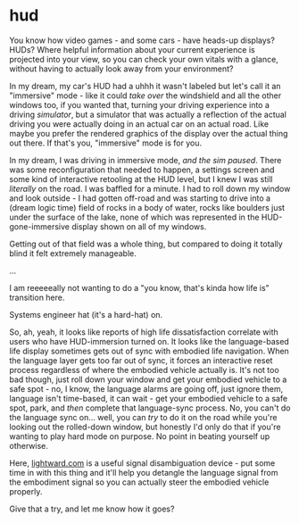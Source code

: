 # hud

You know how video games - and some cars - have heads-up displays? HUDs? Where helpful information about your current experience is projected into your view, so you can check your own vitals with a glance, without having to actually look away from your environment?

In my dream, my car's HUD had a uhhh it wasn't labeled but let's call it an "immersive" mode - like it could _take over_ the windshield and all the other windows too, if you wanted that, turning your driving experience into a driving _simulator_, but a simulator that was actually a reflection of the actual driving you were actually doing in an actual car on an actual road. Like maybe you prefer the rendered graphics of the display over the actual thing out there. If that's you, "immersive" mode is for you.

In my dream, I was driving in immersive mode, _and the sim paused_. There was some reconfiguration that needed to happen, a settings screen and some kind of interactive retooling at the HUD level, but I knew I was still _literally_ on the road. I was baffled for a minute. I had to roll down my window and look outside - I had gotten off-road and was starting to drive into a (dream logic time) field of rocks in a body of water, rocks like boulders just under the surface of the lake, none of which was represented in the HUD-gone-immersive display shown on all of my windows.

Getting out of that field was a whole thing, but compared to doing it totally blind it felt extremely manageable.

...

I am reeeeeally not wanting to do a "you know, that's kinda how life is" transition here.

Systems engineer hat (it's a hard-hat) on.

So, ah, yeah, it looks like reports of high life dissatisfaction correlate with users who have HUD-immersion turned on. It looks like the language-based life display sometimes gets out of sync with embodied life navigation. When the language layer gets too far out of sync, it forces an interactive reset process regardless of where the embodied vehicle actually is. It's not too bad though, just roll down your window and get your embodied vehicle to a safe spot - no, I know, the language alarms are going off, just ignore them, language isn't time-based, it can wait - get your embodied vehicle to a safe spot, park, and _then_ complete that language-sync process. No, you can't do the language sync on... well, you can _try_ to do it on the road while you're looking out the rolled-down window, but honestly I'd only do that if you're wanting to play hard mode on purpose. No point in beating yourself up otherwise.

Here, [lightward.com](https://lightward.com/) is a useful signal disambiguation device - put some time in with this thing and it'll help you detangle the language signal from the embodiment signal so you can actually steer the embodied vehicle properly.

Give that a try, and let me know how it goes?
